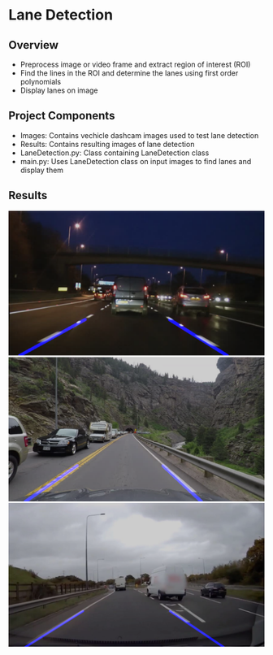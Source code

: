 # Lane Detection

## Overview
* Preprocess image or video frame and extract region of interest (ROI)
* Find the lines in the ROI and determine the lanes using first order polynomials
* Display lanes on image

## Project Components
* Images: Contains vechicle dashcam images used to test lane detection
* Results: Contains resulting images of lane detection 
* LaneDetection.py: Class containing LaneDetection class
* main.py: Uses LaneDetection class on input images to find lanes and display them  

## Results
![Lane Detection Results](Results/lane1.png)
![Lane Detection Results](Results/lane2.png)
![Lane Detection Results](Results/lane3.png)

